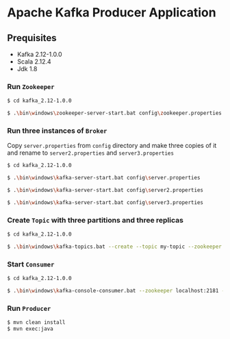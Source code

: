 # Apache Kafka Producer Application

## Prequisites
- Kafka 2.12-1.0.0
- Scala 2.12.4
- Jdk 1.8

### Run `Zookeeper`
```sh
$ cd kafka_2.12-1.0.0

$ .\bin\windows\zookeeper-server-start.bat config\zookeeper.properties

```

### Run three instances of `Broker`

Copy `server.properties` from `config` directory and make three copies of it and rename to `server2.properties` and `server3.properties` 

```sh
$ cd kafka_2.12-1.0.0

$ .\bin\windows\kafka-server-start.bat config\server.properties

$ .\bin\windows\kafka-server-start.bat config\server2.properties

$ .\bin\windows\kafka-server-start.bat config\server3.properties

```

### Create `Topic` with three partitions and three replicas
```sh
$ cd kafka_2.12-1.0.0

$ .\bin\windows\kafka-topics.bat --create --topic my-topic --zookeeper localhost:2181 --replication-factor 3 --partitions 3

```

### Start `Consumer`
```sh
$ cd kafka_2.12-1.0.0

$ .\bin\windows\kafka-console-consumer.bat --zookeeper localhost:2181 --topic my-topic --from-beginning
```

### Run `Producer` 
```sh
$ mvn clean install
$ mvn exec:java
```
